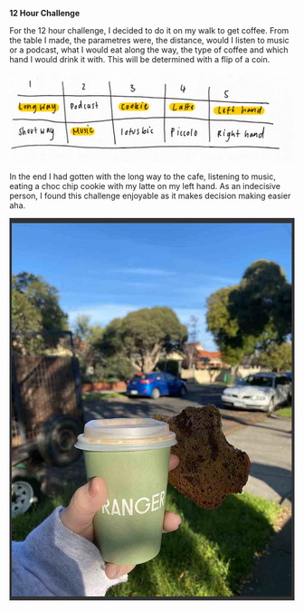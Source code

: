 __12 Hour Challenge__

For the 12 hour challenge, I decided to do it on my walk to get coffee. From the table I made, the parametres were, the distance, would I listen to music or a podcast, what I would eat along the way, the type of coffee and which hand I would drink it with. This will be determined with a flip of a coin.

![](Screen%20Shot%202020-08-07%20at%2010.05.46%20am.png)

In the end I had gotten with the long way to the cafe, listening to music, eating a choc chip cookie with my latte on my left hand. As an indecisive person, I found this challenge enjoyable as it makes decision making easier aha. 

![](Screen%20Shot%202020-08-07%20at%209.49.20%20am.png)

